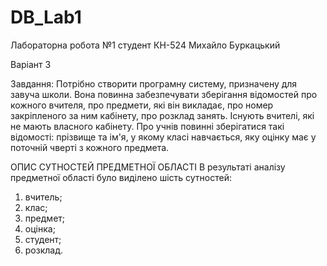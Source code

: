 # DB_Lab1

Лабораторна робота №1
студент КН-524 Михайло Буркацький

Варіант 3

Завдання: Потрібно створити програмну систему, призначену для завуча школи. Вона повинна забезпечувати зберігання відомостей про кожного вчителя, про предмети, які він викладає, про номер закріпленого за ним кабінету, про розклад занять. Існують вчителі, які не мають власного кабінету. Про учнів повинні зберігатися такі відомості: прізвище та ім'я, у якому класі навчається, яку оцінку має у поточній чверті з кожного предмета.

ОПИС СУТНОСТЕЙ ПРЕДМЕТНОЇ ОБЛАСТІ
В результаті аналізу предметної області було виділено шість сутностей:
1)	вчитель;
2)	клас;
3)	предмет;
4)	оцінка;
5)	студент;
6)	розклад.

